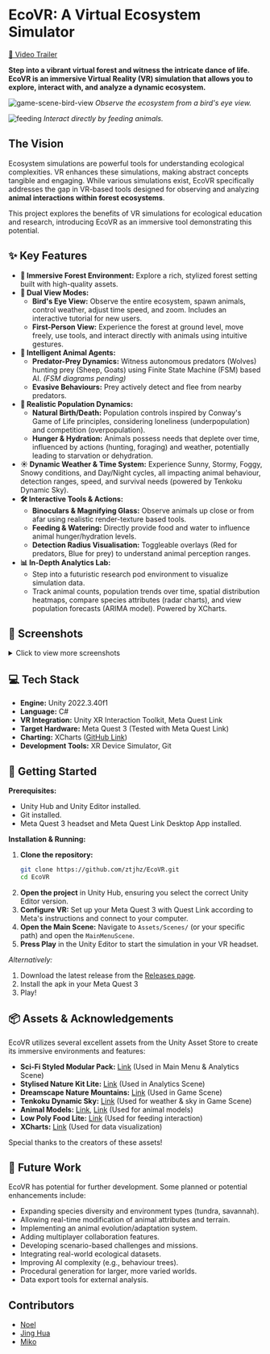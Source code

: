 # EcoVR: A Virtual Ecosystem Simulator

[🎥 Video Trailer](https://youtu.be/C2f6LHMTQps)

**Step into a vibrant virtual forest and witness the intricate dance of life. EcoVR is an immersive Virtual Reality (VR) simulation that allows you to explore, interact with, and analyze a dynamic ecosystem.**

![game-scene-bird-view](https://github.com/user-attachments/assets/b949f206-0958-41cf-a378-2e63dc04f11a)
*Observe the ecosystem from a bird's eye view.*

![feeding](https://github.com/user-attachments/assets/bdf9e136-b682-4651-9b76-62f5575f18a6)
*Interact directly by feeding animals.*

## The Vision

Ecosystem simulations are powerful tools for understanding ecological complexities. VR enhances these simulations, making abstract concepts tangible and engaging. While various simulations exist, EcoVR specifically addresses the gap in VR-based tools designed for observing and analyzing **animal interactions within forest ecosystems**.

This project explores the benefits of VR simulations for ecological education and research, introducing EcoVR as an immersive tool demonstrating this potential.

## ✨ Key Features

* **🌲 Immersive Forest Environment:** Explore a rich, stylized forest setting built with high-quality assets.
* **🦅 Dual View Modes:**
    * **Bird's Eye View:** Observe the entire ecosystem, spawn animals, control weather, adjust time speed, and zoom. Includes an interactive tutorial for new users.
    * **First-Person View:** Experience the forest at ground level, move freely, use tools, and interact directly with animals using intuitive gestures.
* **🧠 Intelligent Animal Agents:**
    * **Predator-Prey Dynamics:** Witness autonomous predators (Wolves) hunting prey (Sheep, Goats) using Finite State Machine (FSM) based AI. *(FSM diagrams pending)*
    * **Evasive Behaviours:** Prey actively detect and flee from nearby predators.
* **🧬 Realistic Population Dynamics:**
    * **Natural Birth/Death:** Population controls inspired by Conway's Game of Life principles, considering loneliness (underpopulation) and competition (overpopulation).
    * **Hunger & Hydration:** Animals possess needs that deplete over time, influenced by actions (hunting, foraging) and weather, potentially leading to starvation or dehydration.
* **☀️ Dynamic Weather & Time System:** Experience Sunny, Stormy, Foggy, Snowy conditions, and Day/Night cycles, all impacting animal behaviour, detection ranges, speed, and survival needs (powered by Tenkoku Dynamic Sky).
* **🛠️ Interactive Tools & Actions:**
    * **Binoculars & Magnifying Glass:** Observe animals up close or from afar using realistic render-texture based tools.
    * **Feeding & Watering:** Directly provide food and water to influence animal hunger/hydration levels.
    * **Detection Radius Visualisation:** Toggleable overlays (Red for predators, Blue for prey) to understand animal perception ranges.
* **📊 In-Depth Analytics Lab:**
    * Step into a futuristic research pod environment to visualize simulation data.
    * Track animal counts, population trends over time, spatial distribution heatmaps, compare species attributes (radar charts), and view population forecasts (ARIMA model). Powered by XCharts.

## 📸 Screenshots

<details>
<summary>Click to view more screenshots</summary>

| Feature             | Screenshot                                                                                             |
| :------------------ | :----------------------------------------------------------------------------------------------------- |
| **Gameplay** |                                                                                                        |
| Bird's Eye View     | ![game-scene-bird-view](https://github.com/user-attachments/assets/b949f206-0958-41cf-a378-2e63dc04f11a) |
| First Person        | ![game-tools-2](https://github.com/user-attachments/assets/286f460f-08d8-4ce6-a6ac-de882fe20381) |
| Feeding             | ![feeding](https://github.com/user-attachments/assets/bdf9e136-b682-4651-9b76-62f5575f18a6)             |
| Detection Radius    | ![radius](https://github.com/user-attachments/assets/21eec1ae-5de6-4b09-a0a3-be0bc2fb5d2a)             |
| Predator Hunt       | ![predator-prey](https://github.com/user-attachments/assets/369be6c3-c74a-4386-b61f-58e8530c0a7a)                  | | Binoculars/Magnifier| ![game-tools](https://github.com/user-attachments/assets/4b19f77d-a0bd-453b-bf4b-8133ffee4f97)                 | | Status System       | ![status-system](https://github.com/user-attachments/assets/046c3644-3235-414a-bc37-716bfbdc21df)       |
| Weather (Rain)      | ![weather-rain](https://github.com/user-attachments/assets/INSERT_FIGURE_4.9_URL_HERE)                   | | **UI & Analytics** |                                                                                                        |
| Main Menu           | ![main-menu](https://github.com/user-attachments/assets/6084b066-7136-4758-b292-e116de2dca34)           |
| Tutorial            | ![tutorial](https://github.com/user-attachments/assets/ccd95207-156a-42a1-97ac-fd0eb11806a0)           |
| Analytics Lab       | ![analytics-lab](https://github.com/user-attachments/assets/6347ecf7-9f3b-43e0-ad92-98b29fe3059e)       |
| Analytics Scene Env | <img width="581" alt="analytics scene" src="https://github.com/user-attachments/assets/38e848c3-fc14-43ef-8683-aff5c1cc1305" /> |
| Population Count    | ![population count](https://github.com/user-attachments/assets/b4370df9-97cc-4984-9d25-d07b30bb73d1)     |
| Population Graph    | ![population graph](https://github.com/user-attachments/assets/d594b5ee-1f31-40d2-affc-e73ceb8ac1aa)     |
| Population Heatmap  | ![population heatmap](https://github.com/user-attachments/assets/1a64fbf9-3959-4748-b17d-2d1ed1b72745) |
| Heatmap Over Time   | ![population heatmap 2](https://github.com/user-attachments/assets/6b4f63f2-0a39-4ac6-9ce9-2e40bdded84c) | | Population Attributes| ![population attributes](https://github.com/user-attachments/assets/a561bd48-590e-4b31-a05c-7eaeaf0dd059)|
| Population Prediction| ![population prediction](https://github.com/user-attachments/assets/7f6d797b-573c-4e98-9d14-bfc25a4f73a8)|




</details>

## 💻 Tech Stack

* **Engine:** Unity 2022.3.40f1
* **Language:** C#
* **VR Integration:** Unity XR Interaction Toolkit, Meta Quest Link
* **Target Hardware:** Meta Quest 3 (Tested with Meta Quest Link)
* **Charting:** XCharts ([GitHub Link](https://github.com/XCharts-Team/XCharts))
* **Development Tools:** XR Device Simulator, Git

## 🚀 Getting Started

**Prerequisites:**

* Unity Hub and Unity Editor installed.
* Git installed.
* Meta Quest 3 headset and Meta Quest Link Desktop App installed.

**Installation & Running:**

1.  **Clone the repository:**
    ```bash
    git clone https://github.com/ztjhz/EcoVR.git
    cd EcoVR
    ```
2.  **Open the project** in Unity Hub, ensuring you select the correct Unity Editor version.
3.  **Configure VR:** Set up your Meta Quest 3 with Quest Link according to Meta's instructions and connect to your computer.
4.  **Open the Main Scene:** Navigate to `Assets/Scenes/` (or your specific path) and open the `MainMenuScene`.
5.  **Press Play** in the Unity Editor to start the simulation in your VR headset.

*Alternatively:*

1.  Download the latest release from the [Releases page](link-to-releases).
2.  Install the apk in your Meta Quest 3
3.  Play!

## 📦 Assets & Acknowledgements

EcoVR utilizes several excellent assets from the Unity Asset Store to create its immersive environments and features:

* **Sci-Fi Styled Modular Pack:** [Link](https://assetstore.unity.com/packages/3d/environments/sci-fi/sci-fi-styled-modular-pack-82913) (Used in Main Menu & Analytics Scene)
* **Stylised Nature Kit Lite:** [Link](https://assetstore.unity.com/packages/3d/environments/stylized-nature-kit-lite-176906) (Used in Analytics Scene)
* **Dreamscape Nature Mountains:** [Link](https://assetstore.unity.com/packages/3d/environments/fantasy/dreamscape-nature-mountains-stylized-open-world-environment-264352) (Used in Game Scene)
* **Tenkoku Dynamic Sky:** [Link](https://assetstore.unity.com/packages/tools/particles-effects/tenkoku-dynamic-sky-34435) (Used for weather & sky in Game Scene)
* **Animal Models:** [Link](https://assetstore.unity.com/packages/3d/characters/animals/low-poly-animals-3d-assets-258476), [Link](https://assetstore.unity.com/packages/3d/characters/animals/animated-goat-and-sheep-3d-low-poly-free-251910) (Used for animal models)
* **Low Poly Food Lite:** [Link](https://assetstore.unity.com/packages/3d/props/food/low-poly-food-lite-258693) (Used for feeding interaction)
* **XCharts:** [Link](https://github.com/XCharts-Team/XCharts) (Used for data visualization)

Special thanks to the creators of these assets!

## 🔮 Future Work

EcoVR has potential for further development. Some planned or potential enhancements include:

* Expanding species diversity and environment types (tundra, savannah).
* Allowing real-time modification of animal attributes and terrain.
* Implementing an animal evolution/adaptation system.
* Adding multiplayer collaboration features.
* Developing scenario-based challenges and missions.
* Integrating real-world ecological datasets.
* Improving AI complexity (e.g., behaviour trees).
* Procedural generation for larger, more varied worlds.
* Data export tools for external analysis.

## Contributors
- [Noel](https://github.com/NoelWee)
- [Jing Hua](https://github.com/ztjhz)
- [Miko](https://github.com/P1935404)
